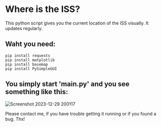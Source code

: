 # Where is the ISS?

This python script gives you the current location of the ISS visually. It updates regularly.

## Waht you need:
```
pip install requests
pip install matplotlib
pip install basemap
pip install PySimpleGUI
```

## You simply start 'main.py' and you see something like this:
![Screenshot 2023-12-29 200117](https://github.com/Schorsch421/Where-is-the-ISS-/assets/99992873/1617e0bb-79b1-4cb2-ad19-8a1c1eaf699e)

Please contact me, if you have trouble getting it running or if you found a bug. Thx!
